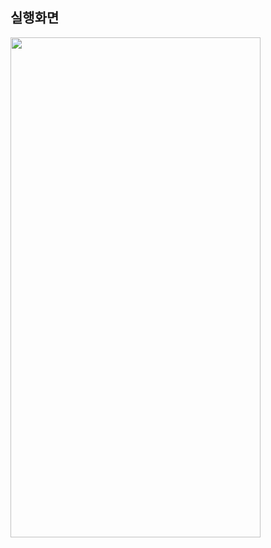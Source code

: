 ## 실행화면

<img src="https://user-images.githubusercontent.com/62470991/179539674-25028368-739d-42b9-8e25-c383394e10a9.png" width="400" height="800"/>